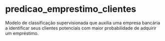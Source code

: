 # predicao_emprestimo_clientes
Modelo de classificação supervisionada que auxilia uma empresa bancária a identificar seus clientes potenciais com maior probabilidade de adquirir um empréstimo.
